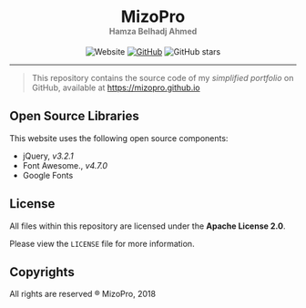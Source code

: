 <div align="center">
    <h1>
        MizoPro
        <div style="font-size: .5em; color: #777;">Hamza Belhadj Ahmed</div>
    </h1>

![Website](https://img.shields.io/website-up-down-green-red/http/mizopro.github.io.svg?label=website&style=plastic)
[![GitHub](https://img.shields.io/github/license/mizopro/mizopro.github.io.svg?style=plastic)](https://mizopro.github.io/LICENSE)
![GitHub stars](https://img.shields.io/github/stars/mizopro/mizopro.github.io.svg?style=social&label=Stars)

</div>

<hr />

> This repository contains the source code of my *simplified portfolio* on GitHub, available at https://mizopro.github.io


## Open Source Libraries

This website uses the following open source components:
* jQuery, *v3.2.1*
* Font Awesome., *v4.7.0*
* Google Fonts


## License

All files within this repository are licensed under the **Apache License 2.0**.

Please view the `LICENSE` file for more information.

## Copyrights

All rights are reserved ® MizoPro, 2018